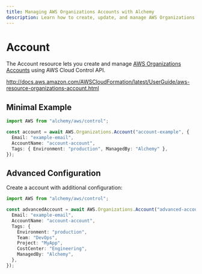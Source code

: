 ```yaml
---
title: Managing AWS Organizations Accounts with Alchemy
description: Learn how to create, update, and manage AWS Organizations Accounts using Alchemy Cloud Control.
---
```


# Account

The Account resource lets you create and manage [AWS Organizations Accounts](https://docs.aws.amazon.com/organizations/latest/userguide/) using AWS Cloud Control API.

http://docs.aws.amazon.com/AWSCloudFormation/latest/UserGuide/aws-resource-organizations-account.html

## Minimal Example

```ts
import AWS from "alchemy/aws/control";

const account = await AWS.Organizations.Account("account-example", {
  Email: "example-email",
  AccountName: "account-account",
  Tags: { Environment: "production", ManagedBy: "Alchemy" },
});
```

## Advanced Configuration

Create a account with additional configuration:

```ts
import AWS from "alchemy/aws/control";

const advancedAccount = await AWS.Organizations.Account("advanced-account", {
  Email: "example-email",
  AccountName: "account-account",
  Tags: {
    Environment: "production",
    Team: "DevOps",
    Project: "MyApp",
    CostCenter: "Engineering",
    ManagedBy: "Alchemy",
  },
});
```

